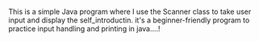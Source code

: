 This is a simple Java program where I use the Scanner class to take user input and display the self_introductin.
it's a beginner-friendly program to practice input handling and printing in java....!
